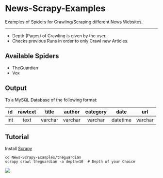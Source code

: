 # News-Scrapy-Examples

Examples of Spiders for Crawling/Scraping different News Websites.

- - -

* Depth (Pages) of Crawling is given by the user.
* Checks previous Runs in order to only Crawl new Articles.

## Available Spiders

* TheGuardian
* Vox

## Output
To a MySQL Database of the following format:

| id      | rawtext | title   | author  | category| date    | url     |
|:-------:|:-------:|:-------:|:-------:|:-------:|:-------:|:-------:|
| int     | text    | varchar | varchar | varchar | datetime| varchar |

## Tutorial

Install [Scrapy](https://scrapy.org/ "Scrapy's Homepage")

```
cd News-Scrapy-Examples/theguardian
scrapy crawl theguardian -a depth=10  # Depth of your Choice
```

<img src="https://raw.githubusercontent.com/spykard/News-Scrapy-Examples/master/Screenshots/Example.png">
